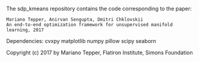 The sdp_kmeans repository contains the code corresponding to the paper:

    Mariano Tepper, Anirvan Sengupta, Dmitri Chklovskii
    An end-to-end optimization framework for unsupervised manifold learning, 2017

Dependencies: cvxpy matplotlib numpy pillow scipy seaborn

Copyright (c) 2017 by Mariano Tepper, Flatiron Institute, Simons Foundation
